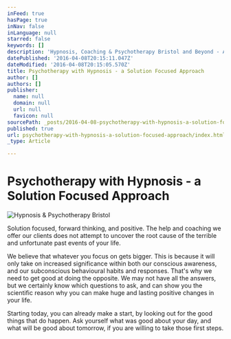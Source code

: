 ```yaml
---
inFeed: true
hasPage: true
inNav: false
inLanguage: null
starred: false
keywords: []
description: 'Hypnosis, Coaching & Psychotherapy Bristol and Beyond - A solution Focused approach to getting you the very best deal from your life.'
datePublished: '2016-04-08T20:15:11.047Z'
dateModified: '2016-04-08T20:15:05.570Z'
title: Psychotherapy with Hypnosis - a Solution Focused Approach
author: []
authors: []
publisher:
  name: null
  domain: null
  url: null
  favicon: null
sourcePath: _posts/2016-04-08-psychotherapy-with-hypnosis-a-solution-focused-approach.md
published: true
url: psychotherapy-with-hypnosis-a-solution-focused-approach/index.html
_type: Article

---
```

# Psychotherapy with Hypnosis - a Solution Focused Approach
![Hypnosis & Psychotherapy Bristol](https://the-grid-user-content.s3-us-west-2.amazonaws.com/f1ca6988-4aa6-45d0-b3c5-3a8e3f3acb82.jpg)

Solution focused, forward thinking, and positive.  The help and coaching we offer our clients does not attempt to uncover the root cause of the terrible and unfortunate past events of your life.  

We believe that whatever you focus on gets bigger.  This is because it will only take on increased significance within both our conscious awareness, and our subconscious behavioural habits and responses.  That's why we need to get good at doing the opposite.  We may not have all the answers, but we certainly know which questions to ask, and can show you the scientific reason why you can make huge and lasting positive changes in your life.

Starting today, you can already make a start, by looking out for the good things that do happen.  Ask yourself what was good about your day, and what will be good about tomorrow, if you are willing to take those first steps.
